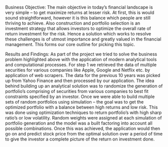 Business Objective:
The main objective in today’s financial landscape is very simple – to get maximize returns at lesser risk. At first, this is would sound straightforward, however it is this balance which people are still thriving to achieve. Also construction and portfolio selection is an investment strategy that allows investors to optimize the overall rate of return investment for the risk. Hence a solution which works to resolve these challenges is of utmost importance and greatly valued in the financial management. This forms our core outline for picking this topic.

Results and Findings:
As part of the project we tried to solve the business problem highlighted above with the application of modern analytical tools and computational processes.
For step 1 we retrieved the data of multiple securities for various companies like Apple, Google and Netflix etc. by application of web scrapers. The data for the previous 10 years was picked up from Yahoo Finance and then processed by our application. The idea behind building up an analytical solution was to randomize the generation of portfolio’s comprising of securities from various companies to best fit constraints specified by an investor.
Once we were able to build multiple sets of random portfolios using simulation – the goal was to get the optimized portfolio with a balance between high returns and low risk. This was done using optimization techniques to return portfolio’s with high sharp ratio’s or low volatility. Random weights were assigned at each simulation of portfolio generation and the model was a built factoring into account all possible combinations. Once this was achieved, the application would then go on and predict stock price from the optimal solution over a period of time to give the investor a complete picture of the return on investment done.
